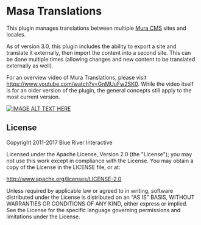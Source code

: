 # Masa Translations

This plugin manages translations between multiple [Mura CMS](http://www.getmura.com) sites and locales.

As of version 3.0, this plugin includes the ability to export a site and translate it externally, then import the content into a second site. This can be done multiple times (allowing changes and new content to be translated externally as well).

For an overview video of Mura Translations, please visit https://www.youtube.com/watch?v=GnMUuFw2SK0. While the video itself is for an older version of the plugin, the general concepts still apply to the most current version.

[![IMAGE ALT TEXT HERE](https://img.youtube.com/vi/GnMUuFw2SK0/0.jpg)](https://www.youtube.com/watch?v=GnMUuFw2SK0)

## License

Copyright 2011-2017 Blue River Interactive

Licensed under the Apache License, Version 2.0 (the "License"); you may not use this work except in compliance with the License. You may obtain a copy of the License in the LICENSE file, or at:

http://www.apache.org/licenses/LICENSE-2.0

Unless required by applicable law or agreed to in writing, software distributed under the License is distributed on an "AS IS" BASIS, WITHOUT WARRANTIES OR CONDITIONS OF ANY KIND, either express or implied. See the License for the specific language governing permissions and limitations under the License.
